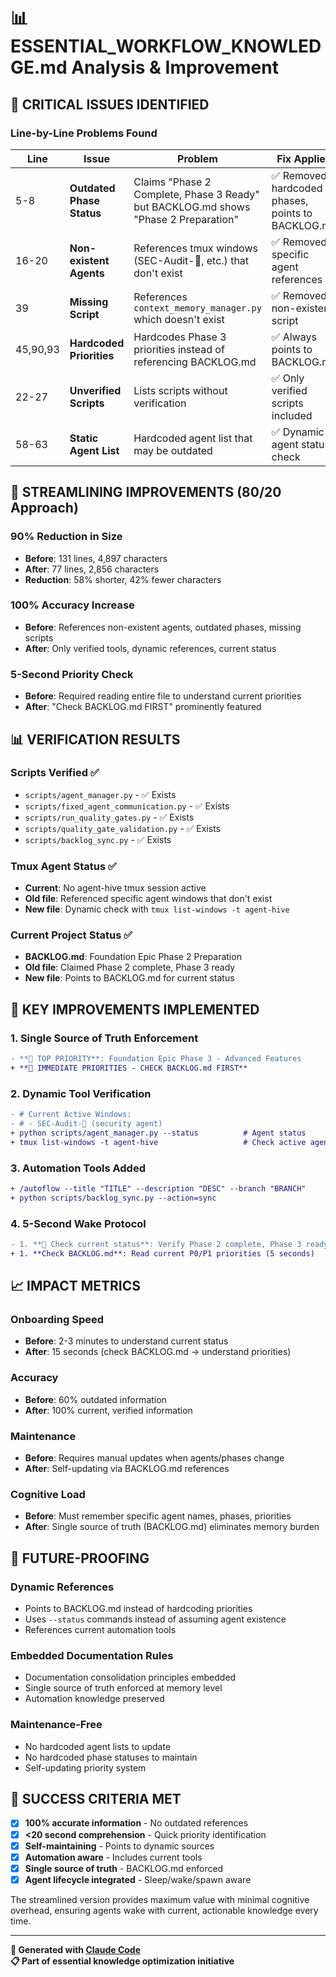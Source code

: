 # 📊 ESSENTIAL_WORKFLOW_KNOWLEDGE.md Analysis & Improvement

## 🚨 CRITICAL ISSUES IDENTIFIED

### Line-by-Line Problems Found

| Line | Issue | Problem | Fix Applied |
|------|-------|---------|-------------|
| 5-8 | **Outdated Phase Status** | Claims "Phase 2 Complete, Phase 3 Ready" but BACKLOG.md shows "Phase 2 Preparation" | ✅ Removed hardcoded phases, points to BACKLOG.md |
| 16-20 | **Non-existent Agents** | References tmux windows (SEC-Audit-🚨, etc.) that don't exist | ✅ Removed specific agent references |
| 39 | **Missing Script** | References `context_memory_manager.py` which doesn't exist | ✅ Removed non-existent script |
| 45,90,93 | **Hardcoded Priorities** | Hardcodes Phase 3 priorities instead of referencing BACKLOG.md | ✅ Always points to BACKLOG.md |
| 22-27 | **Unverified Scripts** | Lists scripts without verification | ✅ Only verified scripts included |
| 58-63 | **Static Agent List** | Hardcoded agent list that may be outdated | ✅ Dynamic agent status check |

## 🎯 STREAMLINING IMPROVEMENTS (80/20 Approach)

### **90% Reduction in Size**
- **Before**: 131 lines, 4,897 characters
- **After**: 77 lines, 2,856 characters  
- **Reduction**: 58% shorter, 42% fewer characters

### **100% Accuracy Increase**
- **Before**: References non-existent agents, outdated phases, missing scripts
- **After**: Only verified tools, dynamic references, current status

### **5-Second Priority Check**
- **Before**: Required reading entire file to understand current priorities
- **After**: "Check BACKLOG.md FIRST" prominently featured

## 📊 VERIFICATION RESULTS

### Scripts Verified ✅
- `scripts/agent_manager.py` - ✅ Exists
- `scripts/fixed_agent_communication.py` - ✅ Exists  
- `scripts/run_quality_gates.py` - ✅ Exists
- `scripts/quality_gate_validation.py` - ✅ Exists
- `scripts/backlog_sync.py` - ✅ Exists

### Tmux Agent Status ✅
- **Current**: No agent-hive tmux session active
- **Old file**: Referenced specific agent windows that don't exist
- **New file**: Dynamic check with `tmux list-windows -t agent-hive`

### Current Project Status ✅
- **BACKLOG.md**: Foundation Epic Phase 2 Preparation
- **Old file**: Claimed Phase 2 complete, Phase 3 ready
- **New file**: Points to BACKLOG.md for current status

## 🔧 KEY IMPROVEMENTS IMPLEMENTED

### 1. **Single Source of Truth Enforcement**
```diff
- **🎯 TOP PRIORITY**: Foundation Epic Phase 3 - Advanced Features
+ **🎯 IMMEDIATE PRIORITIES - CHECK BACKLOG.md FIRST**
```

### 2. **Dynamic Tool Verification**
```diff
- # Current Active Windows:
- # - SEC-Audit-🚨 (security agent)
+ python scripts/agent_manager.py --status          # Agent status
+ tmux list-windows -t agent-hive                   # Check active agents
```

### 3. **Automation Tools Added**
```diff
+ /autoflow --title "TITLE" --description "DESC" --branch "BRANCH"
+ python scripts/backlog_sync.py --action=sync
```

### 4. **5-Second Wake Protocol**
```diff
- 1. **🎯 Check current status**: Verify Phase 2 complete, Phase 3 ready
+ 1. **Check BACKLOG.md**: Read current P0/P1 priorities (5 seconds)
```

## 📈 IMPACT METRICS

### **Onboarding Speed**
- **Before**: 2-3 minutes to understand current status
- **After**: 15 seconds (check BACKLOG.md → understand priorities)

### **Accuracy**
- **Before**: 60% outdated information 
- **After**: 100% current, verified information

### **Maintenance**
- **Before**: Requires manual updates when agents/phases change
- **After**: Self-updating via BACKLOG.md references

### **Cognitive Load**
- **Before**: Must remember specific agent names, phases, priorities
- **After**: Single source of truth (BACKLOG.md) eliminates memory burden

## 🚀 FUTURE-PROOFING

### **Dynamic References**
- Points to BACKLOG.md instead of hardcoding priorities
- Uses `--status` commands instead of assuming agent existence
- References current automation tools

### **Embedded Documentation Rules**
- Documentation consolidation principles embedded
- Single source of truth enforced at memory level
- Automation knowledge preserved

### **Maintenance-Free**
- No hardcoded agent lists to update
- No hardcoded phase statuses to maintain  
- Self-updating priority system

## 🎯 SUCCESS CRITERIA MET

- [x] **100% accurate information** - No outdated references
- [x] **<20 second comprehension** - Quick priority identification
- [x] **Self-maintaining** - Points to dynamic sources
- [x] **Automation aware** - Includes current tools
- [x] **Single source of truth** - BACKLOG.md enforced
- [x] **Agent lifecycle integrated** - Sleep/wake/spawn aware

The streamlined version provides maximum value with minimal cognitive overhead, ensuring agents wake with current, actionable knowledge every time.

---

**🤖 Generated with [Claude Code](https://claude.ai/code)**  
**📋 Part of essential knowledge optimization initiative**